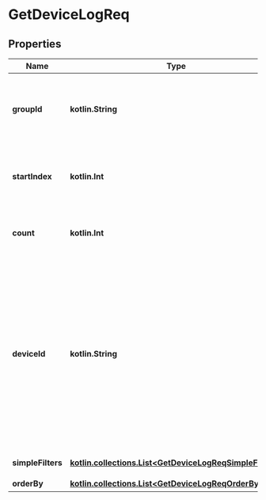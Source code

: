 
# GetDeviceLogReq

## Properties
Name | Type | Description | Notes
------------ | ------------- | ------------- | -------------
**groupId** | **kotlin.String** | 対象グループのgroupId&lt;br&gt; ●チェック内容   - null、空文字はエラー | 
**startIndex** | **kotlin.Int** | 開始インデックス&lt;br&gt; ●チェック内容   - 数値以外はエラー |  [optional]
**count** | **kotlin.Int** | 要求件数&lt;br&gt; ●チェック内容   - 数値以外はエラー |  [optional]
**deviceId** | **kotlin.String** | 対象デバイスのdeviceId&lt;br&gt; 特定デバイスのデバイスログを取得する場合に対象となるデバイスのdeviceIdを指定&lt;br&gt; デバイスを特定しない場合は、空文字を設定&lt;br&gt; ●チェック内容   - nullエラー |  [optional]
**simpleFilters** | [**kotlin.collections.List&lt;GetDeviceLogReqSimpleFilters&gt;**](GetDeviceLogReqSimpleFilters.md) | シンプルフィルター |  [optional]
**orderBy** | [**kotlin.collections.List&lt;GetDeviceLogReqOrderBy&gt;**](GetDeviceLogReqOrderBy.md) | ソート指定 |  [optional]



